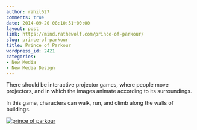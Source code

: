 ```yaml
---
author: rahil627
comments: true
date: 2014-09-20 08:10:51+00:00
layout: post
link: https://mind.rathewolf.com/prince-of-parkour/
slug: prince-of-parkour
title: Prince of Parkour
wordpress_id: 2421
categories:
- New Media
- New Media Design
---
```


There should be interactive projector games, where people move projectors, and in which the images animate according to its surroundings.

In this game, characters can walk, run, and climb along the walls of buildings.


[![prince of parkour](https://mind.rathewolf.com/wp-content/uploads/2014/09/prince-of-parkour.svg)](https://mind.rathewolf.com/wp-content/uploads/2014/09/prince-of-parkour.svg)
